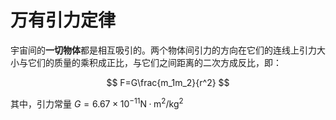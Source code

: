 # 万有引力定律

宇宙间的**一切物体**都是相互吸引的。两个物体间引力的方向在它们的连线上引力大小与它们的质量的乘积成正比，与它们之间距离的二次方成反比，即：

$$
F=G\frac{m_1m_2}{r^2}
$$

其中，引力常量 $G=6.67×10^{-11}\mathrm{N\cdotp{m^2}/kg^2}$

